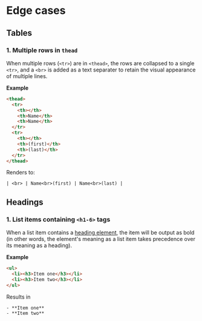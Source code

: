 # Edge cases

## Tables

### 1. Multiple rows in `thead`

When multiple rows (`<tr>`) are in `<thead>`, the rows are collapsed to a single `<tr>`, and a `<br>` is added as a text separater to retain the visual appearance of multiple lines.

**Example**

```html
<thead>
  <tr>
    <th></th>
    <th>Name</th>
    <th>Name</th>
  </tr>
  <tr>
    <th></th>
    <th>(first)</th>
    <th>(last)</th>
  </tr>
</thead>
```

Renders to:

```
| <br> | Name<br>(first) | Name<br>(last) |
```

## Headings

### 1. List items containing `<h1-6>` tags

When a list item contains a [heading element](https://developer.mozilla.org/en-US/docs/Web/HTML/Element/Heading_Elements), the item will be output as bold (in other words, the element's meaning as a list item takes precedence over its meaning as a heading).

**Example**

```html
<ul>
  <li><h3>Item one</h3></li>
  <li><h3>Item two</h3></li>
</ul>
```

Results in

```
- **Item one**
- **Item two**
```

